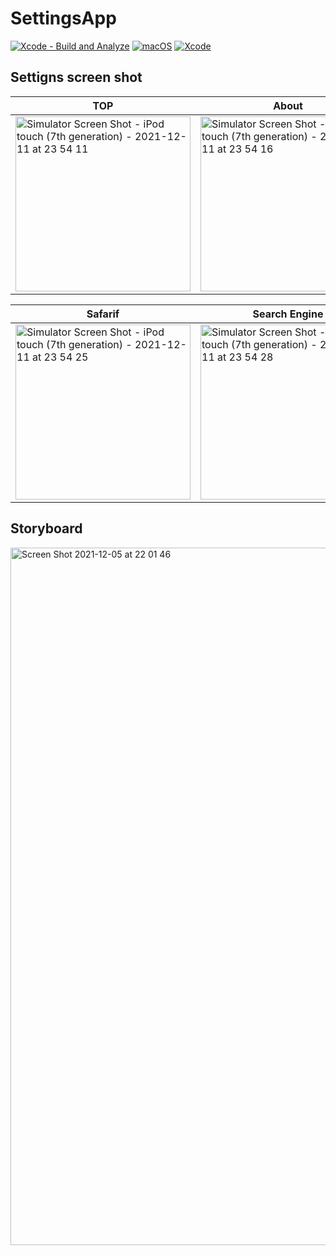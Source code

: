 # SettingsApp

[![Xcode - Build and Analyze](https://github.com/ykws/SettingsApp/actions/workflows/objective-c-xcode.yml/badge.svg)](https://github.com/ykws/SettingsApp/actions/workflows/objective-c-xcode.yml)
[![macOS](https://img.shields.io/badge/macOS-BigSur-black)](https://developer.apple.com/macos/)
[![Xcode](https://img.shields.io/badge/Xcode-13-blue.svg)](https://developer.apple.com/xcode)

## Settigns screen shot

| TOP | About | Name |
|-|-|-|
| <img width="280" alt="Simulator Screen Shot - iPod touch (7th generation) - 2021-12-11 at 23 54 11" src="https://user-images.githubusercontent.com/5770480/145681064-deeff052-6e74-4679-8cdb-278d5467e29e.png"> | <img width="280" alt="Simulator Screen Shot - iPod touch (7th generation) - 2021-12-11 at 23 54 16" src="https://user-images.githubusercontent.com/5770480/145681066-30cbf658-f9d1-4636-89db-17897a6e82b3.png"> | <img width="280" alt="Simulator Screen Shot - iPod touch (7th generation) - 2021-12-11 at 23 54 20" src="https://user-images.githubusercontent.com/5770480/145681067-7c8752f8-8754-4069-91f3-0ca7efda1aaf.png"> |

| Safarif | Search Engine |
|-|-|
| <img width="280" alt="Simulator Screen Shot - iPod touch (7th generation) - 2021-12-11 at 23 54 25" src="https://user-images.githubusercontent.com/5770480/145681068-9fcec709-086d-4ca9-9e35-878078258e82.png"> | <img width="280" alt="Simulator Screen Shot - iPod touch (7th generation) - 2021-12-11 at 23 54 28" src="https://user-images.githubusercontent.com/5770480/145681070-3377ae48-13b0-4aba-aa3d-e956731cfcc7.png"> |

## Storyboard
<img width="1116" alt="Screen Shot 2021-12-05 at 22 01 46" src="https://user-images.githubusercontent.com/5770480/145680895-eba31490-6d0a-40b0-93a8-97d1f324416b.png">

